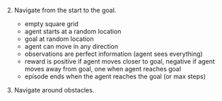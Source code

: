 
2. Navigate from the start to the goal.
   - empty square grid
   - agent starts at a random location
   - goal at random location
   - agent can move in any direction
   - observations are perfect information (agent sees everything)
   - reward is positive if agent moves closer to goal, negative if agent moves away from goal, one when agent reaches goal
   - episode ends when the agent reaches the goal (or max steps)

3. Navigate around obstacles.

